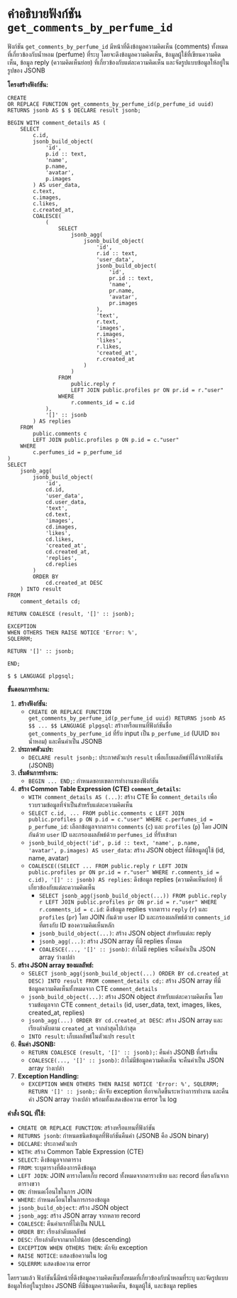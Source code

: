 # คำอธิบายฟังก์ชัน `get_comments_by_perfume_id`

ฟังก์ชัน `get_comments_by_perfume_id` มีหน้าที่ดึงข้อมูลความคิดเห็น (comments) ทั้งหมดที่เกี่ยวข้องกับน้ำหอม (perfume) ที่ระบุ โดยจะดึงข้อมูลความคิดเห็น, ข้อมูลผู้ใช้ที่เขียนความคิดเห็น, ข้อมูล reply (ความคิดเห็นย่อย) ที่เกี่ยวข้องกับแต่ละความคิดเห็น และจัดรูปแบบข้อมูลให้อยู่ในรูปของ JSONB

**โครงสร้างฟังก์ชัน:**

```tsql
CREATE
OR REPLACE FUNCTION get_comments_by_perfume_id(p_perfume_id uuid) RETURNS jsonb AS $ $ DECLARE result jsonb;

BEGIN WITH comment_details AS (
    SELECT
        c.id,
        jsonb_build_object(
            'id',
            p.id :: text,
            'name',
            p.name,
            'avatar',
            p.images
        ) AS user_data,
        c.text,
        c.images,
        c.likes,
        c.created_at,
        COALESCE(
            (
                SELECT
                    jsonb_agg(
                        jsonb_build_object(
                            'id',
                            r.id :: text,
                            'user_data',
                            jsonb_build_object(
                                'id',
                                pr.id :: text,
                                'name',
                                pr.name,
                                'avatar',
                                pr.images
                            ),
                            'text',
                            r.text,
                            'images',
                            r.images,
                            'likes',
                            r.likes,
                            'created_at',
                            r.created_at
                        )
                    )
                FROM
                    public.reply r
                    LEFT JOIN public.profiles pr ON pr.id = r."user"
                WHERE
                    r.comments_id = c.id
            ),
            '[]' :: jsonb
        ) AS replies
    FROM
        public.comments c
        LEFT JOIN public.profiles p ON p.id = c."user"
    WHERE
        c.perfumes_id = p_perfume_id
)
SELECT
    jsonb_agg(
        jsonb_build_object(
            'id',
            cd.id,
            'user_data',
            cd.user_data,
            'text',
            cd.text,
            'images',
            cd.images,
            'likes',
            cd.likes,
            'created_at',
            cd.created_at,
            'replies',
            cd.replies
        )
        ORDER BY
            cd.created_at DESC
    ) INTO result
FROM
    comment_details cd;

RETURN COALESCE (result, '[]' :: jsonb);

EXCEPTION
WHEN OTHERS THEN RAISE NOTICE 'Error: %',
SQLERRM;

RETURN '[]' :: jsonb;

END;

$ $ LANGUAGE plpgsql;
```

**ขั้นตอนการทำงาน:**

1. **สร้างฟังก์ชัน:**
    * `CREATE OR REPLACE FUNCTION get_comments_by_perfume_id(p_perfume_id uuid) RETURNS jsonb AS $$ ... $$ LANGUAGE plpgsql`: สร้างหรือแทนที่ฟังก์ชันชื่อ `get_comments_by_perfume_id` ที่รับ input เป็น `p_perfume_id` (UUID ของน้ำหอม) และคืนค่าเป็น JSONB
2. **ประกาศตัวแปร:**
    * `DECLARE result jsonb;`: ประกาศตัวแปร `result` เพื่อเก็บผลลัพธ์ที่ได้จากฟังก์ชัน (JSONB)
3. **เริ่มต้นการทำงาน:**
    * `BEGIN ... END;`: กำหนดขอบเขตการทำงานของฟังก์ชัน
4. **สร้าง Common Table Expression (CTE) `comment_details`:**
    * `WITH comment_details AS (...)`: สร้าง CTE ชื่อ `comment_details` เพื่อรวบรวมข้อมูลที่จำเป็นสำหรับแต่ละความคิดเห็น
    * `SELECT c.id, ... FROM public.comments c LEFT JOIN public.profiles p ON p.id = c."user" WHERE c.perfumes_id = p_perfume_id`: เลือกข้อมูลจากตาราง `comments` (`c`) และ `profiles` (`p`) โดย JOIN กันด้วย `user` ID และกรองผลลัพธ์ด้วย `perfumes_id` ที่รับเข้ามา
    * `jsonb_build_object('id', p.id :: text, 'name', p.name, 'avatar', p.images) AS user_data`: สร้าง JSON object ที่มีข้อมูลผู้ใช้ (id, name, avatar)
    * `COALESCE((SELECT ... FROM public.reply r LEFT JOIN public.profiles pr ON pr.id = r."user" WHERE r.comments_id = c.id), '[]' :: jsonb) AS replies`: ดึงข้อมูล replies (ความคิดเห็นย่อย) ที่เกี่ยวข้องกับแต่ละความคิดเห็น
        * `SELECT jsonb_agg(jsonb_build_object(...)) FROM public.reply r LEFT JOIN public.profiles pr ON pr.id = r."user" WHERE r.comments_id = c.id`: ดึงข้อมูล replies จากตาราง `reply` (`r`) และ `profiles` (`pr`) โดย JOIN กันด้วย `user` ID และกรองผลลัพธ์ด้วย `comments_id` ที่ตรงกับ ID ของความคิดเห็นหลัก
        * `jsonb_build_object(...)`: สร้าง JSON object สำหรับแต่ละ reply
        * `jsonb_agg(...)`: สร้าง JSON array ที่มี replies ทั้งหมด
        * `COALESCE(..., '[]' :: jsonb)`: ถ้าไม่มี replies จะคืนค่าเป็น JSON array ว่างเปล่า
5. **สร้าง JSON array ของผลลัพธ์:**
    * `SELECT jsonb_agg(jsonb_build_object(...) ORDER BY cd.created_at DESC) INTO result FROM comment_details cd;`: สร้าง JSON array ที่มีข้อมูลความคิดเห็นทั้งหมดจาก CTE `comment_details`
    * `jsonb_build_object(...)`: สร้าง JSON object สำหรับแต่ละความคิดเห็น โดยรวมข้อมูลจาก CTE `comment_details` (id, user_data, text, images, likes, created_at, replies)
    * `jsonb_agg(...) ORDER BY cd.created_at DESC`: สร้าง JSON array และเรียงลำดับตาม `created_at` จากล่าสุดไปเก่าสุด
    * `INTO result`: เก็บผลลัพธ์ในตัวแปร `result`
6. **คืนค่า JSONB:**
    * `RETURN COALESCE (result, '[]' :: jsonb);`: คืนค่า JSONB ที่สร้างขึ้น
    * `COALESCE(..., '[]' :: jsonb)`: ถ้าไม่มีข้อมูลความคิดเห็น จะคืนค่าเป็น JSON array ว่างเปล่า
7. **Exception Handling:**
    * `EXCEPTION WHEN OTHERS THEN RAISE NOTICE 'Error: %', SQLERRM; RETURN '[]' :: jsonb;`: ดักจับ exception ที่อาจเกิดขึ้นระหว่างการทำงาน และคืนค่า JSON array ว่างเปล่า พร้อมทั้งแสดงข้อความ error ใน log

**คำสั่ง SQL ที่ใช้:**

* `CREATE OR REPLACE FUNCTION`: สร้างหรือแทนที่ฟังก์ชัน
* `RETURNS jsonb`: กำหนดชนิดข้อมูลที่ฟังก์ชันคืนค่า (JSONB คือ JSON binary)
* `DECLARE`: ประกาศตัวแปร
* `WITH`: สร้าง Common Table Expression (CTE)
* `SELECT`: ดึงข้อมูลจากตาราง
* `FROM`: ระบุตารางที่ต้องการดึงข้อมูล
* `LEFT JOIN`: JOIN ตารางโดยเก็บ record ทั้งหมดจากตารางซ้าย และ record ที่ตรงกันจากตารางขวา
* `ON`: กำหนดเงื่อนไขในการ JOIN
* `WHERE`: กำหนดเงื่อนไขในการกรองข้อมูล
* `jsonb_build_object`: สร้าง JSON object
* `jsonb_agg`: สร้าง JSON array จากหลาย record
* `COALESCE`: คืนค่าแรกที่ไม่เป็น NULL
* `ORDER BY`: เรียงลำดับผลลัพธ์
* `DESC`: เรียงลำดับจากมากไปน้อย (descending)
* `EXCEPTION WHEN OTHERS THEN`: ดักจับ exception
* `RAISE NOTICE`: แสดงข้อความใน log
* `SQLERRM`: แสดงข้อความ error

โดยรวมแล้ว ฟังก์ชันนี้มีหน้าที่ดึงข้อมูลความคิดเห็นทั้งหมดที่เกี่ยวข้องกับน้ำหอมที่ระบุ และจัดรูปแบบข้อมูลให้อยู่ในรูปของ JSONB ที่มีข้อมูลความคิดเห็น, ข้อมูลผู้ใช้, และข้อมูล replies
